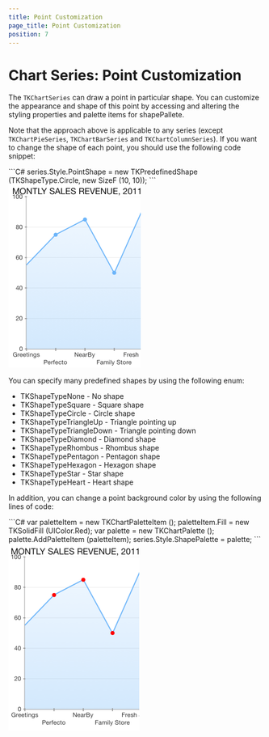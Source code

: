 ```yaml
---
title: Point Customization
page_title: Point Customization
position: 7
---
```


# Chart Series: Point Customization

The <code>TKChartSeries</code> can draw a point in particular shape. You can customize the appearance and shape of this point by accessing and altering the styling properties and palette items for shapePallete.

Note that the approach above is applicable to any series (except <code>TKChartPieSeries</code>, <code>TKChartBarSeries</code> and <code>TKChartColumnSeries</code>). If you want to change the shape of each point, you should use the following code snippet:

<snippet id='chart-point-shape'/>
<snippet id='chart-point-shape-swift'/>
```C#
series.Style.PointShape = new TKPredefinedShape (TKShapeType.Circle, new SizeF (10, 10));
```

<img src="../../images/chart-series-point001.png"/>

You can specify many predefined shapes by using the following enum:

- TKShapeTypeNone - No shape
- TKShapeTypeSquare - Square shape
- TKShapeTypeCircle - Circle shape
- TKShapeTypeTriangleUp - Triangle pointing up
- TKShapeTypeTriangleDown - Triangle pointing down
- TKShapeTypeDiamond - Diamond shape
- TKShapeTypeRhombus - Rhombus shape
- TKShapeTypePentagon - Pentagon shape
- TKShapeTypeHexagon - Hexagon shape
- TKShapeTypeStar - Star shape
- TKShapeTypeHeart - Heart shape

In addition, you can change a point background color by using the following lines of code:

<snippet id='chart-point-pallete'/>
<snippet id='chart-point-pallete-swift'/>
```C#
var paletteItem = new TKChartPaletteItem ();
paletteItem.Fill = new TKSolidFill (UIColor.Red);
var palette = new TKChartPalette ();
palette.AddPaletteItem (paletteItem);
series.Style.ShapePalette = palette;
```

<img src="../../images/chart-series-point002.png"/>



